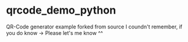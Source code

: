 # qrcode_demo_python

QR-Code generator example forked from source I coundn't remember, if you do know -> Please let's me know ^^
